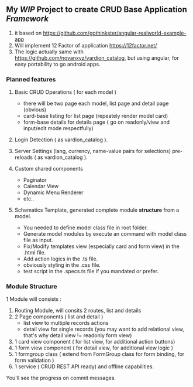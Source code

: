 ## My *WIP* Project to create CRUD Base Application *Framework*

1. it based on https://github.com/gothinkster/angular-realworld-example-app
2. Will implement 12 Factor of application https://12factor.net/
3. The logic actually same with https://github.com/novanxyz/vardion_catalog, but using angular, for easy portability to go android apps.


###  Planned features


1. Basic CRUD Operations ( for each model )
    * there will be two page each model, list page and detail page (obvious)
    * card-base listing for list page (repeately render model card)
    * form-base details for details page ( go on readonly/view and input/edit mode respectfully)

2. Login Detection ( as vardion_catalog ).
3. Server Settings (lang, currency, name-value pairs for selections) pre-reloads ( as vardion_catalog ).
4. Custom shared components  
    * Paginator
    * Calendar View
    * Dynamic Menu Renderer
    * etc..

5. Schematics Template, generated complete module  **structure** from a model.  
    * You needed to define model class file in root folder.
    * Generate model modules by execute an command with model class file as input.
    * Fix/Modify templates view (especially card and form view) in the .html file.
    * Add action logics in the .ts file.
    * obviously styling in the .css file.
    * test script in the .specs.ts file if you mandated or prefer.
  

### Module Structure

1 Module will consists :

  1. Routing Module, will consits 2 routes, list and details
  2. 2 Page components ( list and detail )
     * list view to multiple records actions
     * detail view for single records (you may want to add relational view, that's why detail view != readonly form view)
  3. 1 card view component ( for list view, for additional action buttons)
  4. 1 form view component ( for detail view, for additional view logic )
  5. 1 formgroup class ( extend from FormGroup class for form binding, for form validation )
  6. 1 service ( CRUD REST API ready) and offline capabilities.
  
 


You'll see the progress on commit messages.



